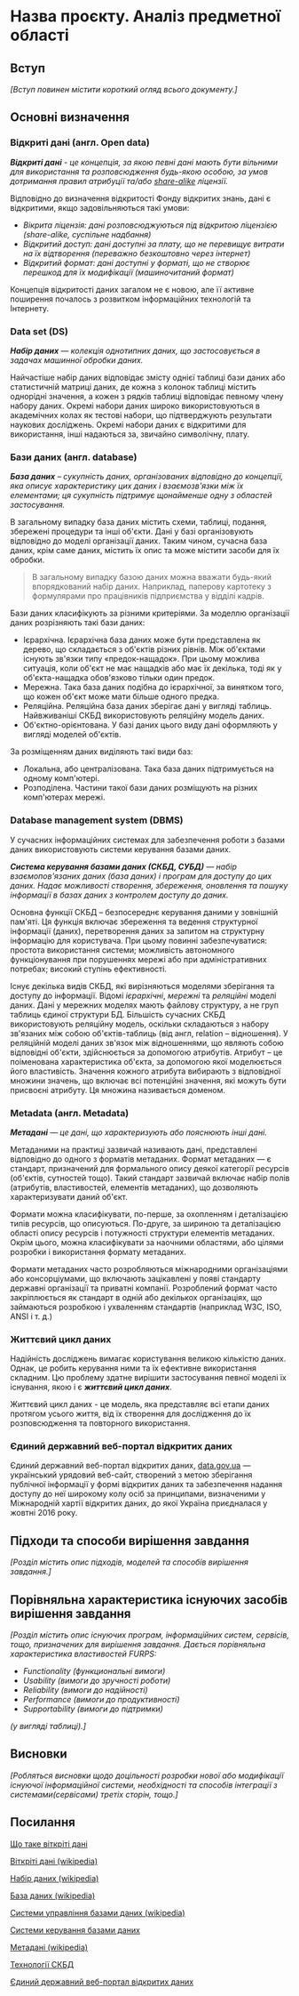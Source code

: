 # Назва проєкту. Аналіз предметної області

## Вступ

*[Вступ повинен містити короткий огляд всього документу.]*


## Основні визначення

### Відкриті дані (англ. Open data)

  ***Відкриті дані** - це концепція, за якою певні дані мають бути вільними для використання та розповсюдження 
будь-якою особою, за умов дотримання правил атрибуції та/або [share-alike](https://ru.wikipedia.org/wiki/Share-alike) ліцензії.*

  Відповідно до визначення відкритості Фонду відкритих знань, дані є відкритими, якщо задовільняються такі умови:

- *Вікрита ліцензія: дані розповсюджуються під відкритою ліцензією (share-alike, суспільне надбання)*
- *Відкритий доступ: дані доступні за плату, що не перевищує витрати на їх відтворення (переважно безкоштовно через інтернет)*
- *Відкритий формат: дані доступні у форматі, що не створює перешкод для їх модифікації (машиночитаний формат)*

Концепція відкритості даних загалом не є новою, але її активне поширення почалось з розвитком інформаційних технологій та Інтернету.

### Data set (DS)

 ***Набір даних** — колекція однотипних даних, що застосовується в задачах машинної обробки даних.*

 Найчастіше набір даних відповідає змісту однієї таблиці бази даних або статистичній матриці даних, де кожна з колонок таблиці містить однорідні значення, а кожен з рядків таблиці відповідає певному члену набору даних.
 Окремі набори даних широко використовуються в академічних колах як тестові набори, що підтверджують результати наукових досліджень. Окремі набори даних є відкритими для використання, інші надаються за, звичайно символічну, плату.
 
### Бази даних (англ. database)
 
 ***База даних** – сукупність даних, організованих відповідно до концепції, яка описує характеристику цих даних і взаємозв'язки між їх елементами; ця сукупність підтримує щонайменше одну з областей застосування.* 
 
 В загальному випадку база даних містить схеми, таблиці, подання, збережені процедури та інші об'єкти. Дані у базі організовують відповідно до моделі організації даних. Таким чином, сучасна база даних, крім саме даних, містить їх опис та може містити засоби для їх обробки.

> В загальному випадку базою даних можна вважати будь-який впорядкований набір даних. Наприклад, паперову картотеку з формулярами про працівників підприємства у відділі кадрів.

 Бази даних класифікують за різними критеріями. За моделлю організації даних розрізняють такі бази даних:

- Ієрархічна. Ієрархічна база даних може бути представлена як дерево, що складається з об'єктів різних рівнів. Між об'єктами існують зв'язки типу «предок-нащадок». При цьому можлива ситуація, коли об'єкт не має нащадків або має їх декілька, тоді як у об'єкта-нащадка обов'язково тільки один предок.
- Мережна. Така база даних подібна до ієрархічної, за винятком того, що кожен об'єкт може мати більше одного предка.
- Реляційна. Реляційна база даних зберігає дані у вигляді таблиць. Найвживаніші СКБД використовують реляційну модель даних.
- Об'єктно-орієнтована. У базі даних цього виду дані оформляють у вигляді моделей об'єктів.

 За розміщенням даних виділяють такі види баз:

- Локальна, або централізована. Така база даних підтримується на одному комп'ютері.
- Розподілена. Частини такої бази даних розміщують на різних комп'ютерах мережі.

### Database management system (DBMS)

У сучасних інформаційних системах для забезпечення роботи з базами даних використовують системи керування базами даних.

 ***Система керування базами даних (СКБД, СУБД)** — набір взаємопов'язаних даних (база даних) і програм для доступу до цих даних. Надає можливості створення, 
збереження, оновлення та пошуку інформації в базах даних з контролем доступу до даних.*

 Основна функції СКБД – безпосереднє керування даними у зовнішній пам'яті. Ця функція включає збереження та ведення структурної інформації (даних), 
перетворення даних за запитом на структурну інформацію для користувача. При цьому повинні забезпечуватися: простота використання системи; можливість 
автономного функціонування при порушеннях мережі або при адміністративних потребах; високий ступінь ефективності.

 Існує декілька видів СКБД, які вирізняються моделями зберігання та доступу до інформації. Відомі *ієрархічні*, *мережні* та *реляційні* моделі даних. 
Дані у мережних моделях мають файлову структуру, а не груп таблиць єдиної структури БД. Більшість сучасних СКБД використовують реляційну модель, 
оскільки складаються з набору зв'язаних між собою об'єктів-таблиць (від англ, relation – відношення). У реляційній моделі даних зв'язок між відношеннями, 
що являють собою відповідні об'єкти, здійснюється за допомогою атрибутів. Атрибут – це поіменована характеристика об'єкта, за допомогою якої моделюється 
його властивість. Значення кожного атрибута вибирають з відповідної множини значень, що включає всі потенційні значення, які можуть бути присвоєні 
атрибуту. Ця множина називається доменом.

### Metadata (англ. Metadata)

 ***Метадані** — це дані, що характеризують або пояснюють інші дані.*
 
 Метаданими на практиці зазвичай називають дані, представлені відповідно до одного з форматів метаданих. Формат метаданих — є стандарт, призначений для формального опису деякої категорії ресурсів (об'єктів, сутностей тощо). Такий стандарт зазвичай включає набір полів (атрибутів, властивостей, елементів метаданих), що дозволяють характеризувати даний об'єкт.
 
 Формати можна класифікувати, по-перше, за охопленням і деталізацією типів ресурсів, що описуються. По-друге, за шириною та деталізацією області опису ресурсів і потужності структури елементів метаданих. Окрім цього, можна класифікувати за наочними областями, або цілями розробки і використання формату метаданих.

 Формати метаданих часто розробляються міжнародними організаціями або консорціумами, що включають зацікавлені у появі стандарту державні організації та приватні компанії. Розроблений формат часто закріплюється як стандарт в одній або декількох організаціях, що займаються розробкою і ухваленням стандартів (наприклад W3C, ISO, ANSI і т. д.)

### Життєвий цикл даних

 Надійність досліджень вимагає користування великою кількістю даних. Однак, це робить керування ними та їх ефективне використання складним. Цю проблему здатне вирішити застосування певної моделі їх існування, якою і є ***життєвий цикл даних***.
 
 Життєвий цикл даних - це модель, яка представляє всі етапи даних протягом усього життя, від їх створення для дослідження до їх розповсюдження та повторного використання.

### Єдиний державний веб-портал відкритих даних

  Єдиний державний веб-портал відкритих даних, [data.gov.ua](https://data.gov.ua/) — український урядовий веб-сайт, створений з метою зберігання публічної 
інформації у формі відкритих даних та забезпечення надання доступу до неї широкому колу осіб за принципами, визначеними у Міжнародній 
хартії відкритих даних, до якої Україна приєдналася у жовтні 2016 року.


## Підходи та способи вирішення завдання

*[Розділ містить опис підходів, моделей та способів вирішення завдання.]*

## Порівняльна характеристика існуючих засобів вирішення завдання

*[Розділ містить опис існуючих програм, інформаційних систем, сервісів, тощо, призначених для вирішення 
завдання. Дається порівняльна характеристика властивостей FURPS:*
- *Functionality (функциональні вимоги)*
- *Usability (вимоги до зручності роботи)*
- *Reliability (вимоги до надійності)*
- *Performance (вимоги до продуктивності)*
- *Supportability (вимоги до підтримки)*

 *(у вигляді таблиці).]*

## Висновки

*[Робляться висновки щодо доцільності розробки нової або модифікації існуючої інформаційної системи, необхідності та способів інтеграції з системами(сервісами) третіх сторін, тощо.]*

## Посилання

[Що таке віткріті дані](http://most.ks.ua/news/url/vidkriti_dani_angl_open_data)

[Віткріті дані (wikipedia)](https://uk.wikipedia.org/wiki/%D0%92%D1%96%D0%B4%D0%BA%D1%80%D0%B8%D1%82%D1%96_%D0%B4%D0%B0%D0%BD%D1%96)

[Набір даних (wikipedia)](https://uk.wikipedia.org/wiki/%D0%9D%D0%B0%D0%B1%D1%96%D1%80_%D0%B4%D0%B0%D0%BD%D0%B8%D1%85)

[База даних (wikipedia)](https://uk.wikipedia.org/wiki/%D0%91%D0%B0%D0%B7%D0%B0_%D0%B4%D0%B0%D0%BD%D0%B8%D1%85#cite_note-1)

[Системи управління базами даних (wikipedia)](https://uk.wikipedia.org/wiki/%D0%A1%D0%B8%D1%81%D1%82%D0%B5%D0%BC%D0%B0_%D1%83%D0%BF%D1%80%D0%B0%D0%B2%D0%BB%D1%96%D0%BD%D0%BD%D1%8F_%D0%B1%D0%B0%D0%B7%D0%B0%D0%BC%D0%B8_%D0%B4%D0%B0%D0%BD%D0%B8%D1%85)

[Системи керування базами даних](https://pidru4niki.com/81326/tehnika/sistemi_keruvannya_bazami_danih)

[Метадані (wikipedia)](https://uk.wikipedia.org/wiki/%D0%9C%D0%B5%D1%82%D0%B0%D0%B4%D0%B0%D0%BD%D1%96#:~:text=%D0%9C%D0%B5%D1%82%D0%B0%D0%B4%D0%B0%D0%BD%D1%96%20%D1%86%D0%B5%20%D0%BD%D0%B0%D0%B1%D1%96%D1%80%20%D0%B4%D0%BE%D0%BF%D1%83%D1%81%D1%82%D0%B8%D0%BC%D0%B8%D1%85%20%D1%81%D1%82%D1%80%D1%83%D0%BA%D1%82%D1%83%D1%80%D0%BE%D0%B2%D0%B0%D0%BD%D0%B8%D1%85,%D1%80%D0%B5%D1%81%D1%83%D1%80%D1%81%D1%96%D0%B2%20%E2%80%94%20%D1%82%D0%B0%20%D1%96%D0%B3%D0%BD%D0%BE%D1%80%D1%83%D1%94%20%D1%96%D0%BD%D1%88%D1%96%20%D0%BF%D1%80%D0%B8%D0%B7%D0%BD%D0%B0%D1%87%D0%B5%D0%BD%D0%BD%D1%8F.)

[Технології СКБД](https://rdb.dp.ua/uk/chapter_01)

[Єдиний державний веб-портал відкритих даних](https://data.gov.ua/)


